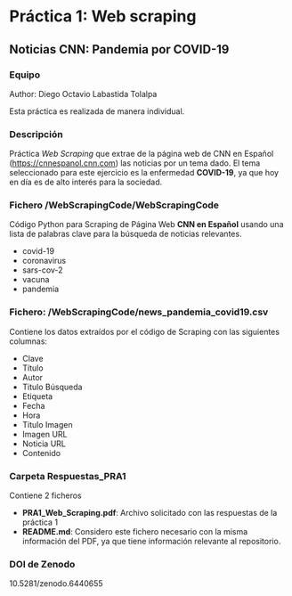 
# Práctica 1: Web scraping

## Noticias CNN: Pandemia por COVID-19

### Equipo

Author: Diego Octavio Labastida Tolalpa

Esta práctica es realizada de manera individual.

### Descripción

Práctica _Web Scraping_ que extrae de la página web de CNN en Español (https://cnnespanol.cnn.com) las noticias por un tema dado.
El tema seleccionado para este ejercicio es la enfermedad **COVID-19**, ya que hoy en día es de alto interés para la sociedad.

### Fichero /WebScrapingCode/WebScrapingCode

Código Python para Scraping de Página Web **CNN en Español** usando una lista de palabras clave para la búsqueda de noticias relevantes.
- covid-19
- coronavirus
- sars-cov-2
- vacuna
- pandemia

### Fichero: /WebScrapingCode/news_pandemia_covid19.csv

Contiene los datos extraídos por el código de Scraping con las siguientes columnas: 

- Clave
- Título
- Autor
- Titulo Búsqueda
- Etiqueta
- Fecha
- Hora
- Titulo Imagen
- Imagen URL
- Noticia URL
- Contenido

### Carpeta Respuestas_PRA1
Contiene 2 ficheros 

- **PRA1_Web_Scraping.pdf**: Archivo solicitado con las respuestas de la práctica 1 
- **README.md**: Considero este fichero necesario con la misma información del PDF, ya que tiene información relevante al repositorio. 

### DOI de Zenodo

10.5281/zenodo.6440655